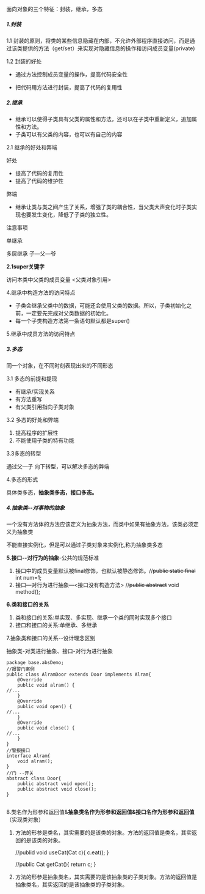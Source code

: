 面向对象的三个特征：封装，继承，多态

##### **1.封装**

1.1 封装的原则，将类的某些信息隐藏在内部，不允许外部程序直接访问，而是通过该类提供的方法（get/set）来实现对隐藏信息的操作和访问成员变量(private)

1.2 封装的好处

-  通过方法控制成员变量的操作，提高代码安全性

-  把代码用方法进行封装，提高了代码的复用性

##### 2.继承

- 继承可以使得子类具有父类的属性和方法，还可以在子类中重新定义，追加属性和方法。
- 子类可以有父类的内容，也可以有自己的内容

2.1 继承的好处和弊端

好处

- 提高了代码的复用性
- 提高了代码的维护性

弊端

- 继承让类与类之间产生了关系，增强了类的耦合性，当父类大声变化时子类实现也要发生变化，降低了子类的独立性。

注意事项

单继承

多层继承    子—父—爷

**2.1super关键字**

访问本类中父类的成员变量 <父类对象引用>

4.继承中构造方法的访问特点

- 子类会继承父类中的数据，可能还会使用父类的数据。所以，子类初始化之前，一定要先完成对父类数据的初始化。
- 每一个子类构造方法第一条语句默认都是super()

5.继承中成员方法的访问特点

##### 3.多态

同一个对象，在不同时刻表现出来的不同形态

3.1 多态的前提和提现

- 有继承/实现关系
- 有方法重写
- 有父类引用指向子类对象

3.2 多态的好处和弊端

1. 提高程序的扩展性
2. 不能使用子类的特有功能

3.3多态的转型

通过父—子 向下转型，可以解决多态的弊端

4.多态的形式

具体类多态，**抽象类多态，接口多态。**

##### 4.抽象类--对事物的抽象

一个没有方法体的方法应该定义为抽象方法，而类中如果有抽象方法，该类必须定义为抽象类

不能直接实例化，但是可以通过子类对象来实例化,称为抽象类多态

**5.接口--对行为的抽象**-公共的规范标准

1. 接口中的成员变量默认被final修饰，也默认被静态修饰。//~~public static final~~ int num=1;  
2. 接口—对行为进行抽象—<接口没有构造方法> //~~public abstract~~ void method();


**6.类和接口的关系**

1. 类和接口的关系:单实现、多实现、继承一个类的同时实现多个接口
2. 接口和接口的关系:单继承、多继承

7.抽象类和接口的关系--设计理念区别

抽象类-对类进行抽象、接口-对行为进行抽象

```
package base.absDemo;
//报警门案例
public class AlramDoor extends Door implements Alram{
    @Override
    public void alram() {
//...
    }
    @Override
    public void open() {
//...
    }
    @Override
    public void close() {
//...
    }
}
//警报接口
interface Alram{
    void alram();
}
//门 --开关
abstract class Door{
    public abstract void open();
    public abstract void close();
}


```

8.类名作为形参和返回值&**抽象类名作为形参和返回值&接口名作为形参和返回值**（实现类对象）

1. 方法的形参是类名，其实需要的是该类的对象。方法的返回值是类名，其实返回的是该类的对象。

   //publid void useCat(Cat c){   c.eat();   }

   //public Cat getCat(){   return c;   }

2. 方法的形参是抽象类名，其实需要的是该抽象类的子类对象。方法的返回值是抽象类名，其实返回的是该抽象类的子类对象。